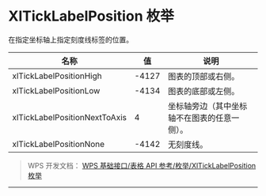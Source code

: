 # XlTickLabelPosition 枚举

在指定坐标轴上指定刻度线标签的位置。

| 名称                          | 值    | 说明                                         |
|-------------------------------|-------|----------------------------------------------|
| xlTickLabelPositionHigh       | -4127 | 图表的顶部或右侧。                           |
| xlTickLabelPositionLow        | -4134 | 图表的底部或左侧。                           |
| xlTickLabelPositionNextToAxis | 4     | 坐标轴旁边（其中坐标轴不在图表的任意一侧）。 |
| xlTickLabelPositionNone       | -4142 | 无刻度线。                                   |

> WPS 开发文档： [WPS 基础接口/表格 API 参考/枚举/XlTickLabelPosition 枚举](https://qn.cache.wpscdn.cn/encs/doc/office_v19/topics/WPS%20%E5%9F%BA%E7%A1%80%E6%8E%A5%E5%8F%A3/%E8%A1%A8%E6%A0%BC%20API%20%E5%8F%82%E8%80%83/%E6%9E%9A%E4%B8%BE/XlTickLabelPosition%20%E6%9E%9A%E4%B8%BE.html)

------------------------------------------------------------------------
